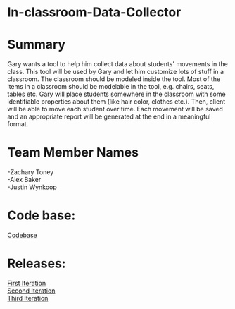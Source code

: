 # In-classroom-Data-Collector
# Summary
Gary wants a tool to help him collect data about students' movements in the class. This tool will be used by Gary and let him customize lots of stuff in a classroom. The classroom should be modeled inside the tool. Most of the items in a classroom should be modelable in the tool, e.g. chairs, seats, tables etc. Gary will place students somewhere in the classroom with some identifiable properties about them (like hair color, clothes etc.). Then, client will be able to move each student over time. Each movement will be saved and an appropriate report will be generated at the end in a meaningful format.
# Team Member Names
  -Zachary Toney<br>
  -Alex Baker<br>
  -Justin Wynkoop
  
 # Code base:
 <a href="https://github.com/ZacharyToney/code-base-ICDC">Codebase</a>
 # Releases:
 <a href="https://github.com/ZacharyToney/code-base-ICDC/releases/tag/v1.0.0">First Iteration</a>
 <br>
 <a href="https://github.com/ZacharyToney/code-base-ICDC/releases/tag/2.0.0">Second Iteration</a>
 <br>
 <a href="https://github.com/ZacharyToney/code-base-ICDC/releases/tag/3.0.0">Third Iteration</a>
